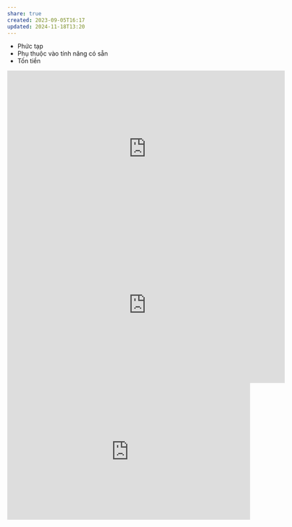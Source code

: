 ```yaml
---
share: true
created: 2023-09-05T16:17
updated: 2024-11-18T13:20
---
```

- Phức tạp
- Phụ thuộc vào tính năng có sẵn
- Tốn tiền

<iframe src="https://player.vimeo.com/video/874023897?h=72e51733bc&title=0&byline=0&portrait=0" width="640" height="360" frameborder="0" allow="autoplay; fullscreen; picture-in-picture" allowfullscreen></iframe>
<iframe src="https://player.vimeo.com/video/906279760?h=0e2525e9a0&title=0&byline=0&portrait=0" width="640" height="360" frameborder="0" allow="autoplay; fullscreen; picture-in-picture" allowfullscreen></iframe>

<iframe width="560" height="315" src="https://www.youtube.com/embed/watch?v=q1elwHJq3-Y" title="YouTube video player" frameborder="0" allow="accelerometer; autoplay; clipboard-write; encrypted-media; gyroscope; picture-in-picture; web-share" referrerpolicy="strict-origin-when-cross-origin" allowfullscreen></iframe> 
